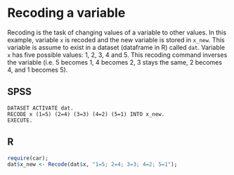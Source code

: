 # Recoding a variable

Recoding is the task of changing values of a variable to other values. In this example, variable `x` is recoded and the new variable is stored in `x_new`. This variable is assume to exist in a dataset (dataframe in R) called `dat`. Variable `x` has five possible values: 1, 2, 3, 4 and 5. This recoding command inverses the variable (i.e. 5 becomes 1, 4 becomes 2, 3 stays the same, 2 becomes 4, and 1 becomes 5).

## SPSS

```
DATASET ACTIVATE dat.
RECODE x (1=5) (2=4) (3=3) (4=2) (5=1) INTO x_new.
EXECUTE.
```

## R

```r
require(car);
dat$x_new <- Recode(dat$x, "1=5; 2=4; 3=3; 4=2; 5=1");
```
